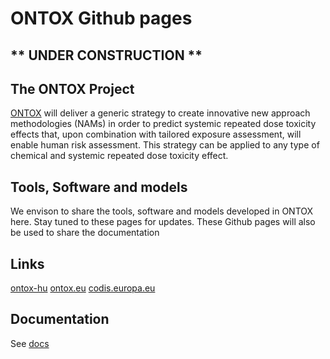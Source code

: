 ONTOX Github pages
================

## \*\* UNDER CONSTRUCTION \*\*

## The ONTOX Project

[ONTOX](ONTOX%20will%20deliver%20a%20generic%20strategy%20to%20create%20innovative%20new%20approach%20methodologies%20(NAMs)%20in%20order%20to%20predict%20systemic%20repeated%20dose%20toxicity%20effects%20that,%20upon%20combination%20with%20tailored%20exposure%20assessment,%20will%20enable%20human%20risk%20assessment.%20This%20strategy%20can%20be%20applied%20to%20any%20type%20of%20chemical%20and%20systemic%20repeated%20dose%20toxicity%20effect.)
will deliver a generic strategy to create innovative new approach
methodologies (NAMs) in order to predict systemic repeated dose toxicity
effects that, upon combination with tailored exposure assessment, will
enable human risk assessment. This strategy can be applied to any type
of chemical and systemic repeated dose toxicity effect.

## Tools, Software and models

We envison to share the tools, software and models developed in ONTOX
here. Stay tuned to these pages for updates. These Github pages will
also be used to share the documentation

## Links

[ontox-hu](https://github.com/ontox-hu)
[ontox.eu](https://ontox-project.eu/)
[codis.europa.eu](https://cordis.europa.eu/project/id/963845)

## Documentation

See [docs](/docs/docs.html)
